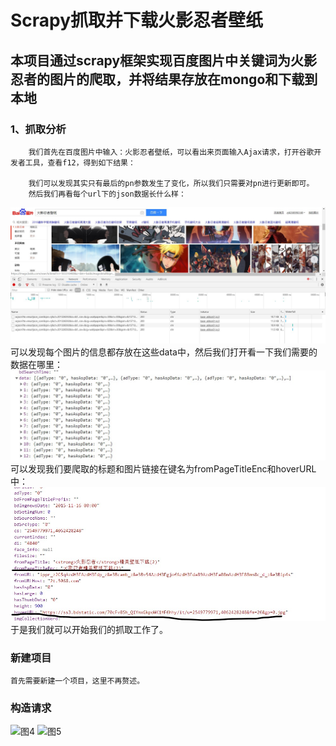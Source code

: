 # Scrapy抓取并下载火影忍者壁纸

## 本项目通过scrapy框架实现百度图片中关键词为火影忍者的图片的爬取，并将结果存放在mongo和下载到本地

### 1、抓取分析

        我们首先在百度图片中输入：火影忍者壁纸，可以看出来页面输入Ajax请求，打开谷歌开发者工具，查看f12，得到如下结果：

        我们可以发现其实只有最后的pn参数发生了变化，所以我们只需要对pn进行更新即可。
        然后我们再看每个url下的json数据长什么样：

![图1](https://raw.githubusercontent.com/love-you-3000/neruto_baidu/master/image_floder/1.jpg)
        可以发现每个图片的信息都存放在这些data中，然后我们打开看一下我们需要的数据在哪里：
![图2](https://raw.githubusercontent.com/love-you-3000/neruto_baidu/master/image_floder/2.jpg)
        可以发现我们要爬取的标题和图片链接在键名为fromPageTitleEnc和hoverURL中：
![图3](https://raw.githubusercontent.com/love-you-3000/neruto_baidu/master/image_floder/3.jpg)
        于是我们就可以开始我们的抓取工作了。


### 新建项目
	首先需要新建一个项目，这里不再赘述。

### 构造请求
![图4]()
![图5]()
        
